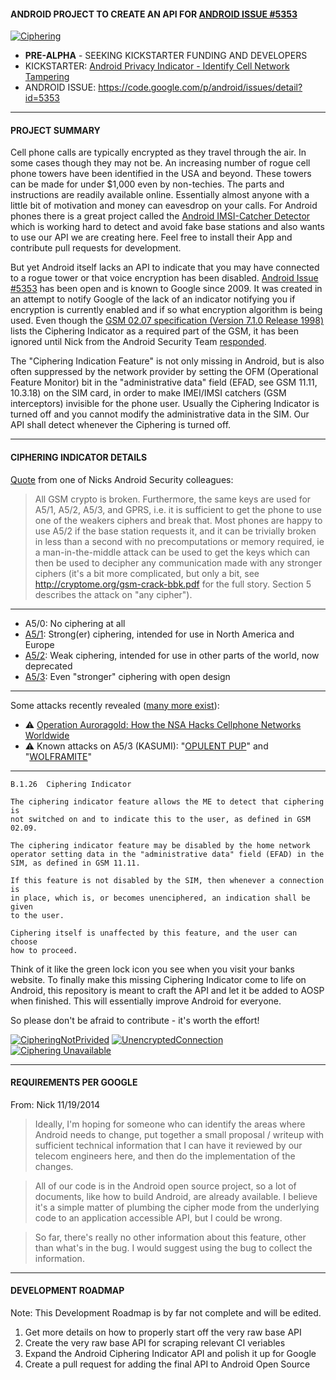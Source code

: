 #### ANDROID PROJECT TO CREATE AN API FOR [ANDROID ISSUE #5353](https://code.google.com/p/android/issues/detail?id=5353)

[![Ciphering](http://fs1.d-h.st/view/L6I/00153/ciphering.png)](https://code.google.com/p/android/issues/detail?id=5353)

* **PRE-ALPHA** - SEEKING KICKSTARTER FUNDING AND DEVELOPERS
* KICKSTARTER: [Android Privacy Indicator - Identify Cell Network Tampering](https://www.kickstarter.com/projects/1760935672/android-cipher-indicator-identify-cell-network-tam)
* ANDROID ISSUE: https://code.google.com/p/android/issues/detail?id=5353

---

#### PROJECT SUMMARY

Cell phone calls are typically encrypted as they travel through the air. In some cases though they may not be. An increasing number of rogue cell phone towers have been identified in the USA and beyond. These towers can be made for under $1,000 even by non-techies. The parts and instructions are readily available online. Essentially almost anyone with a little bit of motivation and money can eavesdrop on your calls. For Android phones there is a great project called the [Android IMSI-Catcher Detector](https://secupwn.github.io/Android-IMSI-Catcher-Detector/) which is working hard to detect and avoid fake base stations and also wants to use our API we are creating here. Feel free to install their App and contribute pull requests for development.

But yet Android itself lacks an API to indicate that you may have connected to a rogue tower or that voice encryption has been disabled. [Android Issue #5353](https://code.google.com/p/android/issues/detail?id=5353) has been open and is known to Google since 2009. It was created in an attempt to notify Google of the lack of an indicator notifying you if encryption is currently enabled and if so what encryption algorithm is being used. Even though the [GSM 02.07 specification (Version 7.1.0 Release 1998)](http://www.3gpp.org/ftp/Specs/archive/02_series/02.07/0207-710.zip) lists the Ciphering Indicator as a required part of the GSM, it has been ignored until Nick from the Android Security Team [responded](https://code.google.com/p/android/issues/detail?id=5353#c12).

The "Ciphering Indication Feature" is not only missing in Android, but is also often suppressed by the network provider by setting the OFM (Operational Feature Monitor) bit in the "administrative data" field (EFAD, see GSM 11.11, 10.3.18) on the SIM card, in order to make IMEI/IMSI catchers (GSM interceptors) invisible for the phone user. Usually the Ciphering Indicator is turned off and you cannot modify the administrative data in the SIM. Our API shall detect whenever the Ciphering is turned off.

---

#### CIPHERING INDICATOR DETAILS

[Quote](https://code.google.com/p/android/issues/detail?id=5353#c19) from one of Nicks Android Security colleagues:

>All GSM crypto is broken. Furthermore, the same keys are used for A5/1, A5/2, A5/3, and GPRS, i.e. it is sufficient to get the phone to use one of the weakers ciphers and break that. Most phones are happy to use A5/2 if the base station requests it, and it can be trivially broken in less than a second with no precomputations or memory required, ie a man-in-the-middle attack can be used to get the keys which can then be used to decipher any communication made with any stronger ciphers (it's a bit more complicated, but only a bit, see http://cryptome.org/gsm-crack-bbk.pdf for the full story. Section 5 describes the attack on "any cipher").

---

* A5/0: No ciphering at all
* [A5/1](https://en.wikipedia.org/wiki/A5/1): Strong(er) ciphering, intended for use in North America and Europe
* [A5/2](https://en.wikipedia.org/wiki/A5/2): Weak ciphering, intended for use in other parts of the world, now deprecated
* [A5/3](https://en.wikipedia.org/wiki/A5/3): Even "stronger" ciphering with open design

---

Some attacks recently revealed ([many more exist](http://cryptome.org/0001/gsm-a5-files.htm)):

* :warning: [Operation Auroragold: How the NSA Hacks Cellphone Networks Worldwide](https://firstlook.org/theintercept/2014/12/04/nsa-auroragold-hack-cellphones/)
* :warning: Known attacks on A5/3 (KASUMI): "[OPULENT PUP](https://firstlook.org/theintercept/document/2014/12/04/opulent-pup-encryption-attack/)" and "[WOLFRAMITE](https://firstlook.org/theintercept/document/2014/12/04/wolframite-encryption-attack)"

---

```
B.1.26	Ciphering Indicator

The ciphering indicator feature allows the ME to detect that ciphering is 
not switched on and to indicate this to the user, as defined in GSM 02.09.

The ciphering indicator feature may be disabled by the home network 
operator setting data in the "administrative data" field (EFAD) in the 
SIM, as defined in GSM 11.11.

If this feature is not disabled by the SIM, then whenever a connection is 
in place, which is, or becomes unenciphered, an indication shall be given 
to the user.

Ciphering itself is unaffected by this feature, and the user can choose 
how to proceed.
```

Think of it like the green lock icon you see when you visit your banks website. To finally make this missing Ciphering Indicator come to life on Android, this repository is meant to craft the API and let it be added to AOSP when finished. This will essentially improve Android for everyone.

So please don't be afraid to contribute - it's worth the effort!

[![CipheringNotPrivided](https://upload.wikimedia.org/wikipedia/commons/thumb/e/ee/CipheringNotProvided.jpg/200px-CipheringNotProvided.jpg)](https://en.wikipedia.org/wiki/A5/1#Security) [![UnencryptedConnection](http://fs1.d-h.st/view/2ifR/00153/unencrypted.png)](http://forum.xda-developers.com/showthread.php?t=2034450) [![Ciphering Unavailable](http://i50.fastpic.ru/big/2012/1207/bc/79126b9dfabba04aff00d3409165bebc.png)](http://en.wikipedia.org/wiki/Crypto_phone)

---

#### REQUIREMENTS PER GOOGLE

From: Nick 11/19/2014

>Ideally, I'm hoping for someone who can identify the areas where Android needs to change, put together a small proposal / writeup with sufficient technical information that I can have it reviewed by our telecom engineers here, and then do the implementation of the changes.

>All of our code is in the Android open source project, so a lot of documents, like how to build Android, are already available. I believe it's a simple matter of plumbing the cipher mode from the underlying code to an application accessible API, but I could be wrong.

>So far, there's really no other information about this feature, other than what's in the bug. I would suggest using the bug to collect the information.

---

#### DEVELOPMENT ROADMAP

Note: This Development Roadmap is by far not complete and will be edited.

1. Get more details on how to properly start off the very raw base API
2. Create the very raw base API for scraping relevant CI veriables
3. Expand the Android Ciphering Indicator API and polish it up for Google
4. Create a pull request for adding the final API to Android Open Source
